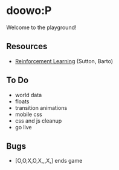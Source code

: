 # doowo:P
Welcome to the playground!

## Resources
- [Reinforcement Learning](http://incompleteideas.net/book/bookdraft2017nov5.pdf) (Sutton, Barto)

## To Do
- world data
- floats
- transition animations
- mobile css
- css and js cleanup
- go live

## Bugs
- [O,O,X,O,X,,,X,] ends game

